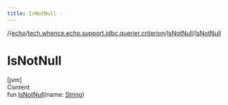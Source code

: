 ```yaml
---
title: IsNotNull -
---
```

//[echo](../../index.md)/[tech.whence.echo.support.jdbc.querier.criterion](../index.md)/[IsNotNull](index.md)/[IsNotNull](-is-not-null.md)



# IsNotNull  
[jvm]  
Content  
fun [IsNotNull](-is-not-null.md)(name: [String](https://kotlinlang.org/api/latest/jvm/stdlib/kotlin/-string/index.html))  



